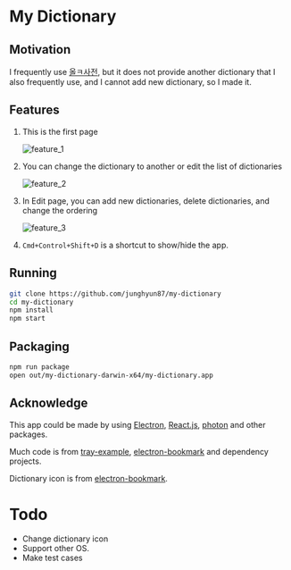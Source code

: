 # My Dictionary

## Motivation

I frequently use [올ㅋ사전](http://allkdic.xoul.kr/), but it does not provide another dictionary that I also frequently use, and I cannot add new dictionary, so I made it.

## Features

1.  This is the first page

    ![feature_1](https://user-images.githubusercontent.com/4505216/43362397-0b270aae-9324-11e8-8077-76367fa78d26.png)

2.  You can change the dictionary to another or edit the list of dictionaries

    ![feature_2](https://user-images.githubusercontent.com/4505216/43362398-0fae9088-9324-11e8-9596-1cb549557564.png)

3.  In Edit page, you can add new dictionaries, delete dictionaries, and change the ordering

    ![feature_3](https://user-images.githubusercontent.com/4505216/43362400-12624b9e-9324-11e8-9aa9-505b25996d6c.png)

4.  `Cmd+Control+Shift+D` is a shortcut to show/hide the app.

## Running

```sh
git clone https://github.com/junghyun87/my-dictionary
cd my-dictionary
npm install
npm start
```

## Packaging

```sh
npm run package
open out/my-dictionary-darwin-x64/my-dictionary.app
```

## Acknowledge

This app could be made by using [Electron](https://electronjs.org/), [React.js](https://reactjs.org/), [photon](http://photonkit.com) and other packages.

Much code is from [tray-example](https://github.com/kevinsawicki/tray-example), [electron-bookmark](https://github.com/2woongjae/electron-bookmark) and dependency projects.

Dictionary icon is from [electron-bookmark](https://github.com/2woongjae/electron-bookmark).

# Todo

- Change dictionary icon
- Support other OS.
- Make test cases
